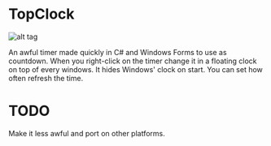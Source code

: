 TopClock
========

![alt tag](http://i66.tinypic.com/2211lu.jpg)

An awful timer made quickly in C# and Windows Forms to use as countdown.
When you right-click on the timer change it in a floating clock on top of every windows.
It hides Windows' clock on start.
You can set how often refresh the time.

TODO
====

Make it less awful and port on other platforms.
